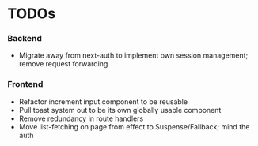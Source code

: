 # TODOs

### Backend
- Migrate away from next-auth to implement own session management; remove request forwarding

### Frontend
- Refactor increment input component to be reusable
- Pull toast system out to be its own globally usable component
- Remove redundancy in route handlers
- Move list-fetching on page from effect to Suspense/Fallback; mind the auth
